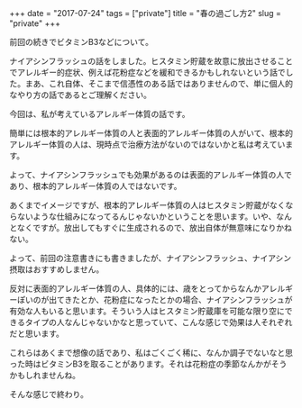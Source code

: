 +++
date = "2017-07-24"
tags = ["private"]
title = "春の過ごし方2"
slug = "private"
+++

前回の続きでビタミンB3などについて。

ナイアシンフラッシュの話をしました。ヒスタミン貯蔵を故意に放出させることでアレルギー的症状、例えば花粉症などを緩和できるかもしれないという話でした。まあ、これ自体、そこまで信憑性のある話ではありませんので、単に個人的なやり方の話であるとご理解ください。

今回は、私が考えているアレルギー体質の話です。

簡単には根本的アレルギー体質の人と表面的アレルギー体質の人がいて、根本的アレルギー体質の人は、現時点で治療方法がないのではないかと私は考えています。

よって、ナイアシンフラッシュでも効果があるのは表面的アレルギー体質の人であり、根本的アレルギー体質の人ではないです。

あくまでイメージですが、根本的アレルギー体質の人はヒスタミン貯蔵がなくならないような仕組みになってるんじゃないかということを思います。いや、なんとなくですが。放出してもすぐに生成されるので、放出自体が無意味になりかねない。

よって、前回の注意書きにも書きましたが、ナイアシンフラッシュ、ナイアシン摂取はおすすめしません。

反対に表面的アレルギー体質の人、具体的には、歳をとってからなんかアレルギーぽいのが出てきたとか、花粉症になったとかの場合、ナイアシンフラッシュが有効な人もいると思います。そういう人はヒスタミン貯蔵庫を可能な限り空にできるタイプの人なんじゃないかなと思っていて、こんな感じで効果は人それぞれだと思います。

これらはあくまで想像の話であり、私はごくごく稀に、なんか調子でないなと思った時はビタミンB3を取ることがあります。それは花粉症の季節なんかがそうかもしれませんね。

そんな感じで終わり。
	  
